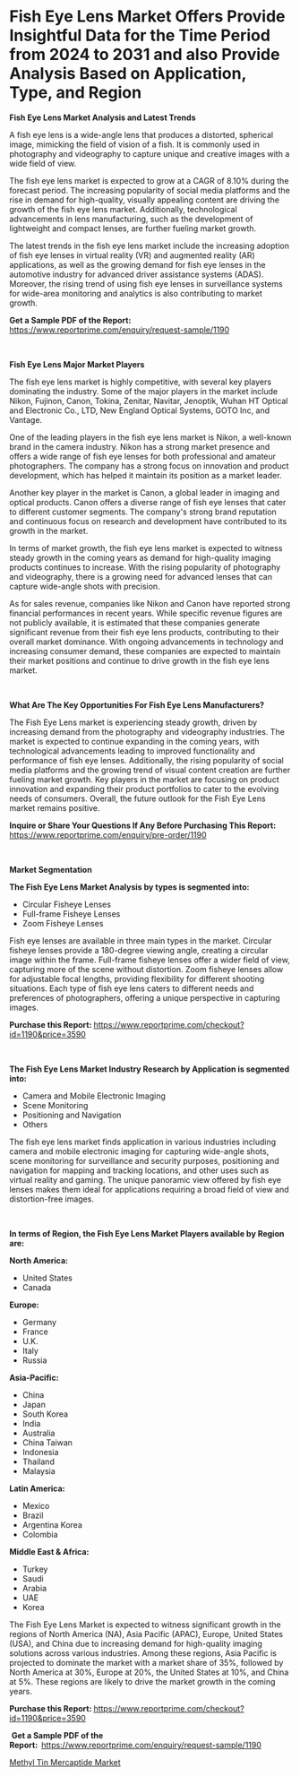 <p><h1>Fish Eye Lens Market Offers Provide Insightful Data for the Time Period from 2024 to 2031 and also Provide Analysis Based on Application, Type, and Region</h1></p><p><strong>Fish Eye Lens Market Analysis and Latest Trends</strong></p>
<p><p>A fish eye lens is a wide-angle lens that produces a distorted, spherical image, mimicking the field of vision of a fish. It is commonly used in photography and videography to capture unique and creative images with a wide field of view.</p><p>The fish eye lens market is expected to grow at a CAGR of 8.10% during the forecast period. The increasing popularity of social media platforms and the rise in demand for high-quality, visually appealing content are driving the growth of the fish eye lens market. Additionally, technological advancements in lens manufacturing, such as the development of lightweight and compact lenses, are further fueling market growth.</p><p>The latest trends in the fish eye lens market include the increasing adoption of fish eye lenses in virtual reality (VR) and augmented reality (AR) applications, as well as the growing demand for fish eye lenses in the automotive industry for advanced driver assistance systems (ADAS). Moreover, the rising trend of using fish eye lenses in surveillance systems for wide-area monitoring and analytics is also contributing to market growth.</p></p>
<p><strong>Get a Sample PDF of the Report:&nbsp;</strong> <a href="https://www.reportprime.com/enquiry/request-sample/1190">https://www.reportprime.com/enquiry/request-sample/1190</a></p>
<p>&nbsp;</p>
<p><strong>Fish Eye Lens Major Market Players</strong></p>
<p><p>The fish eye lens market is highly competitive, with several key players dominating the industry. Some of the major players in the market include Nikon, Fujinon, Canon, Tokina, Zenitar, Navitar, Jenoptik, Wuhan HT Optical and Electronic Co., LTD, New England Optical Systems, GOTO Inc, and Vantage. </p><p>One of the leading players in the fish eye lens market is Nikon, a well-known brand in the camera industry. Nikon has a strong market presence and offers a wide range of fish eye lenses for both professional and amateur photographers. The company has a strong focus on innovation and product development, which has helped it maintain its position as a market leader.</p><p>Another key player in the market is Canon, a global leader in imaging and optical products. Canon offers a diverse range of fish eye lenses that cater to different customer segments. The company's strong brand reputation and continuous focus on research and development have contributed to its growth in the market.</p><p>In terms of market growth, the fish eye lens market is expected to witness steady growth in the coming years as demand for high-quality imaging products continues to increase. With the rising popularity of photography and videography, there is a growing need for advanced lenses that can capture wide-angle shots with precision.</p><p>As for sales revenue, companies like Nikon and Canon have reported strong financial performances in recent years. While specific revenue figures are not publicly available, it is estimated that these companies generate significant revenue from their fish eye lens products, contributing to their overall market dominance. With ongoing advancements in technology and increasing consumer demand, these companies are expected to maintain their market positions and continue to drive growth in the fish eye lens market.</p></p>
<p>&nbsp;</p>
<p><strong>What Are The Key Opportunities For Fish Eye Lens Manufacturers?</strong></p>
<p><p>The Fish Eye Lens market is experiencing steady growth, driven by increasing demand from the photography and videography industries. The market is expected to continue expanding in the coming years, with technological advancements leading to improved functionality and performance of fish eye lenses. Additionally, the rising popularity of social media platforms and the growing trend of visual content creation are further fueling market growth. Key players in the market are focusing on product innovation and expanding their product portfolios to cater to the evolving needs of consumers. Overall, the future outlook for the Fish Eye Lens market remains positive.</p></p>
<p><strong>Inquire or Share Your Questions If Any Before Purchasing This Report:</strong> <a href="https://www.reportprime.com/enquiry/pre-order/1190">https://www.reportprime.com/enquiry/pre-order/1190</a></p>
<p>&nbsp;</p>
<p><strong>Market Segmentation</strong></p>
<p><strong>The Fish Eye Lens Market Analysis by types is segmented into:</strong></p>
<p><ul><li>Circular Fisheye Lenses</li><li>Full-frame Fisheye Lenses</li><li>Zoom Fisheye Lenses</li></ul></p>
<p><p>Fish eye lenses are available in three main types in the market. Circular fisheye lenses provide a 180-degree viewing angle, creating a circular image within the frame. Full-frame fisheye lenses offer a wider field of view, capturing more of the scene without distortion. Zoom fisheye lenses allow for adjustable focal lengths, providing flexibility for different shooting situations. Each type of fish eye lens caters to different needs and preferences of photographers, offering a unique perspective in capturing images.</p></p>
<p><strong>Purchase this Report:&nbsp;</strong><a href="https://www.reportprime.com/checkout?id=1190&price=3590">https://www.reportprime.com/checkout?id=1190&price=3590</a></p>
<p>&nbsp;</p>
<p><strong>The Fish Eye Lens Market Industry Research by Application is segmented into:</strong></p>
<p><ul><li>Camera and Mobile Electronic Imaging</li><li>Scene Monitoring</li><li>Positioning and Navigation</li><li>Others</li></ul></p>
<p><p>The fish eye lens market finds application in various industries including camera and mobile electronic imaging for capturing wide-angle shots, scene monitoring for surveillance and security purposes, positioning and navigation for mapping and tracking locations, and other uses such as virtual reality and gaming. The unique panoramic view offered by fish eye lenses makes them ideal for applications requiring a broad field of view and distortion-free images.</p></p>
<p>&nbsp;</p>
<p><strong>In terms of Region, the Fish Eye Lens Market Players available by Region are:</strong></p>
<p>
    <p> <strong> North America: </strong>
        <ul>
            <li>United States</li>
            <li>Canada</li>
        </ul>
        </p> 
    <p> <strong> Europe: </strong>
        <ul>
            <li>Germany</li>
            <li>France</li>
            <li>U.K.</li>
            <li>Italy</li>
            <li>Russia</li>
        </ul>
        </p> 
    <p> <strong> Asia-Pacific: </strong>
        <ul>
            <li>China</li>
            <li>Japan</li>
            <li>South Korea</li>
            <li>India</li>
            <li>Australia</li>
            <li>China Taiwan</li>
            <li>Indonesia</li>
            <li>Thailand</li>
            <li>Malaysia</li>
        </ul>
        </p> 
    <p> <strong> Latin America: </strong>
        <ul>
            <li>Mexico</li>
            <li>Brazil</li>
            <li>Argentina Korea</li>
            <li>Colombia</li>
        </ul>
        </p> 
    <p> <strong> Middle East & Africa: </strong>
        <ul>
            <li>Turkey</li>
            <li>Saudi</li>
            <li>Arabia</li>
            <li>UAE</li>
            <li>Korea</li>
        </ul>
    </p>
    </p>
<p><p>The Fish Eye Lens Market is expected to witness significant growth in the regions of North America (NA), Asia Pacific (APAC), Europe, United States (USA), and China due to increasing demand for high-quality imaging solutions across various industries. Among these regions, Asia Pacific is projected to dominate the market with a market share of 35%, followed by North America at 30%, Europe at 20%, the United States at 10%, and China at 5%. These regions are likely to drive the market growth in the coming years.</p></p>
<p><strong>Purchase this Report: </strong><a href="https://www.reportprime.com/checkout?id=1190&price=3590">https://www.reportprime.com/checkout?id=1190&price=3590</a></p>
<p>&nbsp;<strong>Get a Sample PDF of the Report:&nbsp;&nbsp;</strong><a href="https://www.reportprime.com/enquiry/request-sample/1190">https://www.reportprime.com/enquiry/request-sample/1190</a></p>
<p><strong></strong></p>
<p><p><a href="https://sudsy-motorcycle-bbc.notion.site/Methyl-Tin-Mercaptide-Market-Provides-Detailed-Segmentation-of-this-Market-based-on-Type-Applicatio-1b52baa2a69c4a198b5734cbedd6e0d8">Methyl Tin Mercaptide Market</a></p></p>